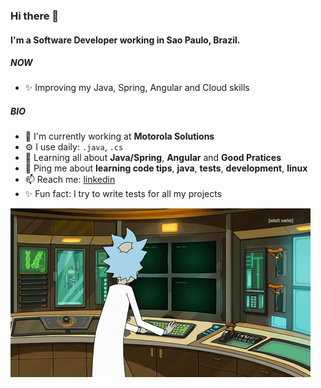 ### Hi there 👋

#### I'm a Software Developer working in Sao Paulo, Brazil.

##### NOW

- ✨ Improving my Java, Spring, Angular and Cloud skills
##### BIO

- 🏢 I'm currently working at **Motorola Solutions**
- ⚙️ I use daily: `.java`, `.cs`
- 🌱 Learning all about **Java/Spring**, **Angular** and **Good Pratices**
- 💬 Ping me about **learning code tips**, **java**, **tests**, **development**, **linux**
- 📫 Reach me: [linkedin](https://www.linkedin.com/in/natanxds/)
- ✨ Fun fact: I try to write tests for all my projects 

![Alt Text](https://raw.githubusercontent.com/ahmetbaglan/ahmetbaglan/main/images/rick.gif)


